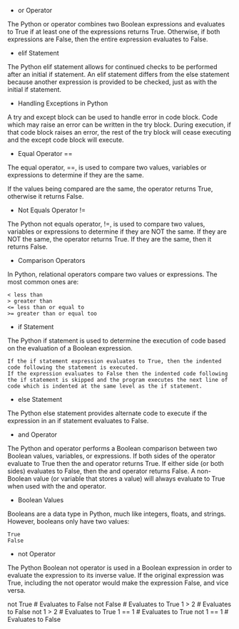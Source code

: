 - or Operator

The Python or operator combines two Boolean expressions and evaluates to True if at least one of the expressions returns True. Otherwise, if both expressions are False, then the entire expression evaluates to False.

- elif Statement

The Python elif statement allows for continued checks to be performed after an initial if statement. An elif statement differs from the else statement because another expression is provided to be checked, just as with the initial if statement.


- Handling Exceptions in Python

A try and except block can be used to handle error in code block. Code which may raise an error can be written in the try block. During execution, if that code block raises an error, the rest of the try block will cease executing and the except code block will execute.


- Equal Operator ==

The equal operator, ==, is used to compare two values, variables or expressions to determine if they are the same.

If the values being compared are the same, the operator returns True, otherwise it returns False.


- Not Equals Operator !=

The Python not equals operator, !=, is used to compare two values, variables or expressions to determine if they are NOT the same. If they are NOT the same, the operator returns True. If they are the same, then it returns False.



- Comparison Operators

In Python, relational operators compare two values or expressions. The most common ones are:

    < less than
    > greater than
    <= less than or equal to
    >= greater than or equal too


- if Statement

The Python if statement is used to determine the execution of code based on the evaluation of a Boolean expression.

    If the if statement expression evaluates to True, then the indented code following the statement is executed.
    If the expression evaluates to False then the indented code following the if statement is skipped and the program executes the next line of code which is indented at the same level as the if statement.



- else Statement

The Python else statement provides alternate code to execute if the expression in an if statement evaluates to False.


- and Operator

The Python and operator performs a Boolean comparison between two Boolean values, variables, or expressions. If both sides of the operator evaluate to True then the and operator returns True. If either side (or both sides) evaluates to False, then the and operator returns False. A non-Boolean value (or variable that stores a value) will always evaluate to True when used with the and operator.

- Boolean Values

Booleans are a data type in Python, much like integers, floats, and strings. However, booleans only have two values:

    True
    False


- not Operator

The Python Boolean not operator is used in a Boolean expression in order to evaluate the expression to its inverse value. If the original expression was True, including the not operator would make the expression False, and vice versa.

not True     # Evaluates to False
not False    # Evaluates to True
1 > 2        # Evaluates to False
not 1 > 2    # Evaluates to True
1 == 1       # Evaluates to True
not 1 == 1   # Evaluates to False